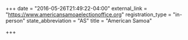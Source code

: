 +++
date = "2016-05-26T21:49:22-04:00"
external_link = "https://www.americansamoaelectionoffice.org"
registration_type = "in-person"
state_abbreviation = "AS"
title = "American Samoa"

+++

